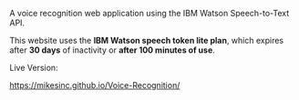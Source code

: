 A voice recognition web application using the IBM Watson Speech-to-Text API.

This website uses the **IBM Watson speech token lite plan**, which expires after **30 days** of inactivity or **after 100 minutes of use**.

Live Version:

https://mikesinc.github.io/Voice-Recognition/

